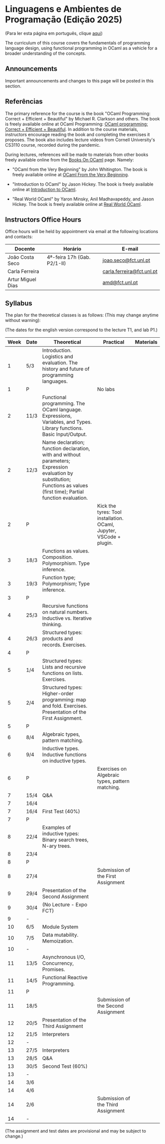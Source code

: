# Linguagens e Ambientes de Programação (Edição 2025)

(Para ler esta página em português, clique [aqui](README.md))

The curriculum of this course covers the fundamentals of programming language design, using functional programming in OCaml as a vehicle for a broader understanding of the concepts.


## Announcements

Important announcements and changes to this page will be posted in this section.


## Referências

The primary reference for the course is the book "OCaml Programming: Correct + Efficient + Beautiful" by Michael R. Clarkson and others. The book is freely available online at OCaml Programming: [OCaml programming: Correct + Efficient + Beautiful](https://cs3110.github.io/textbook/). In addition to the course materials, instructors encourage reading the book and completing the exercises it proposes. The book also includes lecture videos from Cornell University's CS3110 course, recorded during the pandemic.

During lectures, references will be made to materials from other books freely available online from the [Books On OCaml](https://ocaml.org/books) page. Namely:

* "OCaml from the Very Beginning" by John Whitington. The book is freely available online at [OCaml From the Very Beginning](https://ocaml-book.com/).

* "Introduction to OCaml" by Jason Hickey. The book is freely available online at [Introduction to OCaml](http://courses.cms.caltech.edu/cs134/cs134b/book.pdf).

* "Real World OCaml" by Yaron Minsky, Anil Madhavapeddy, and Jason Hickey. The book is freely available online at [Real World OCaml](https://dev.realworldocaml.org/).

## Instructors Office Hours

Office hours will be held by appointment via email at the following locations and contacts:

| Docente | Horário | E-mail |
| -------- | -------- | -------- |
| João Costa Seco | 4ª-feira 17h (Gab. P2/1-II) | joao.seco@fct.unl.pt |
| Carla Ferreira |  | carla.ferreira@fct.unl.pt |
| Artur Miguel Dias |  | amd@fct.unl.pt |

## Syllabus

The plan for the theoretical classes is as follows: (This may change anytime without warning):

(The dates for the english version correspond to the lecture T1, and lab P1.)

| Week| Date| Theoretical| Practical| Materials
| -------- | -------- | -------- | -------- | -------- |
| 1|5/3|Introduction. Logistics and evaluation. The history and future of programming languages.||
| 1|P||No labs|
| 2|11/3|Functional programming. The OCaml language. Expressions, Variables, and Types. Library functions. Basic Input/Output.||
2|12/3|Name declaration; function declaration, with and without parameters; Expression evaluation by substitution; Functions as values (first time); Partial function evaluation.||
| 2|P||Kick the tyres: Tool installation. OCaml, Jupyter, VSCode + plugin.|
| 3|18/3|Functions as values. Composition. Polymorphism. Type inference.||
| 3|19/3|Function type; Polymorphism; Type inference.||
| 3|P|||
| 4|25/3|Recursive functions on natural numbers. Inductive vs. Iterative thinking.||
| 4|26/3|Structured types: products and records. Exercises.||
| 4|P|||
| 5|1/4|Structured types: Lists and recursive functions on lists. Exercises.||
| 5|2/4|Structured types: Higher-order programming: map and fold. Exercises. Presentation of the First Assignment.||
| 5|P|||
| 6|8/4|Algebraic types, pattern matching.||
| 6|9/4|Inductive types. Inductive functions on inductive types.||
| 6|P||Exercises on Algebraic types, pattern matching.|
| 7|15/4|Q&A||
| 7|16/4|||
| 7|16/4|First Test (40%)||
| 7|P|||
| 8|22/4|Examples of inductive types: Binary search trees, N-ary trees.||
| 8|23/4|||
| 8|P|||
| 8|27/4||Submission of the First Assignment|
| 9|29/4|Presentation of the Second Assignment||
| 9|30/4|(No Lecture - Expo FCT)||
| 9|-|||
| 10|6/5|Module System||
| 10|7/5|Data mutability. Memoization.||
| 10|-|||
| 11|13/5|Asynchronous I/O, Concurrency, Promises.||
| 11|14/5|Functional Reactive Programming.||
| 11|P|||
| 11|18/5||Submission of the Second Assignment|
| 12|20/5|Presentation of the Third Assignment||
| 12|21/5|Interpreters||
| 12|-|||
| 13|27/5|Interpreters||
| 13|28/5|Q&A||
| 13|30/5|Second Test (60%)||
| 13|-|||
| 14|3/6|||
| 14|4/6|||
| 14|2/6||Submission of the Third Assignment|
| 14|-|||

(The assignment and test dates are provisional and may be subject to change.)